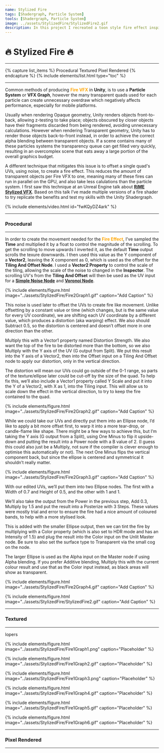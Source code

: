 ```yaml
---
name: Stylized Fire
tags: [Shadergraph, Particle System]
tools: [Shadergraph, Particle System]
image: ../assets/StylizedFire/StylizedFire2.gif
description: In this project I recreated a toon style fire effect inspired by Tequila Works, Rime
---
```


# **🔥 Stylized Fire 🔥**

---

{% capture list_items %}
Procedural
Textured
Pixel Rendered
{% endcapture %}
{% include elements/list.html type="toc" %}

---

Common methods of producing <span style="color:orange">**Fire VFX**</span> in **Unity**, is to use a **Particle System** or **VFX Graph**, however the many transparent quads used for each particle can create unnecessary overdraw which negatively affects performance, especially for mobile platforms.

Usually when rendering Opaque geometry, Unity renders objects front-to-back, allowing z-testing to take place; objects obscured by closer objects have their fragments discarded from being rendered, avoiding unnecessary calculations. However when rendering Transparent geometry, Unity has to render those objects back-to-front instead, in order to achieve the correct alpha blending between transparent objects. If a scene contains many of these particles systems the transparency queue can get filled very quickly, resulting in an overcomplex scene that eats away a large portion of the overall graphics budget.

A different technique that mitigates this issue is to offset a single quad's UVs, using noise, to create a fire effect. This reduces the amount of transparent objects per Fire VFX to one, meaning many of these fires can run in parallel on the GPU, and also take less calulations than the particle system. I first saw this technique at an Unreal Engine talk about **[RiME Stylized VFX](https://youtu.be/fwKQyDZ4ark)**. Based on this talk I’ve made multiple versions of a fire shader to try replicate the benefits and test my skills with the Unity Shadergraph.

{% include elements/video.html id="fwKQyDZ4ark" %}

---

### **Procedural**

---

In order to create the movement needed for the <span style="color:orange">**Fire Effect**</span>, I've sampled the **Time** and multiplied it by a float to control the magnitude of the scrolling. To get the scrolling to move upwards I inverted it, as the default **Time** output scrolls the texure downwards. I then used this value as the Y component of a **Vector2**, leaving the X component as 0, which is used as the offset for the **Tiling And Offset Node**. I used a **Vector2 Property** to control the scale of the tiling, allowing the scale of the noise to changed in the **Inspector**. The scrolling UV's from the **Tiling And Offset** will then be used as the UV input for a **[Simple Noise Node](https://docs.unity3d.com/Packages/com.unity.shadergraph@7.1/manual/Simple-Noise-Node.html)** and **[Voronoi Node](https://docs.unity3d.com/Packages/com.unity.shadergraph@6.9/manual/Voronoi-Node.html)**.

{% include elements/figure.html image="../assets/StylizedFire/Fire2Graph1.gif" caption="Add Caption" %}

This noise is used later to offset the UVs to create fire like movement. Unlike offsetting by a constant value or time (which changes, but is the same value for every UV coordinate), we are shifting each UV coordinate by a different value, which produces a distortion (aka warping) effect. We also should Subtract 0.5, so the distortion is centered and doesn’t offset more in one direction than the other.

Multiply this with a Vector1 property named Distortion Strength. We also want the top of the fire to be distorted more than the bottom, so we also Multiply with the Y axis of the UV (G output from Split). We put this result into the Y axis of a Vector2, then into the Offset input on a Tiling And Offset node to apply our distortion, only in the vertical direction.

The distortion will mean our UVs could go outside of the 0-1 range, so parts of the texture/ellipse later could be cut-off by the size of the quad. To help fix this, we’ll also include a Vector1 property called Y Scale and put it into the Y of a Vector2, with X as 1, into the Tiling input. This will allow us to scale down the effect in the vertical direction, to try to keep the fire contained to the quad.

{% include elements/figure.html image="../assets/StylizedFire/Fire2Graph2.gif" caption="Add Caption" %}

While we could take our UVs and directly put them into an Ellipse node, I’d like to apply a bit more offset first, to warp it into a more tear-drop, or candle-flame like shape. There might be a few ways to achieve this, but I’m taking the Y axis (G output from a Split), using One Minus to flip it upside-down and putting the result into a Power node with a B value of 2. (I guess this could also just be a Multiply, not sure if the compiler is clever enough to optimise this automatically or not). The next One Minus flips the vertical component back, but since the ellipse is centered and symmetrical it shouldn’t really matter.

{% include elements/figure.html image="../assets/StylizedFire/Fire2Graph3.gif" caption="Add Caption" %}

With our edited UVs, we’ll put them into two Ellipse nodes. The first with a Width of 0.7 and Height of 0.5, and the other with 1 and 1.

We’ll also take the output from the Power in the previous step, Add 0.3, Multiply by 1.5 and put the result into a Posterize with 3 Steps. These values were mostly trial and error to ensure the fire had a nice amount of coloured bands, to help with a more stylised look.

This is added with the smaller Ellipse output, then we can tint the fire by multiplying with a Color property (which is also set to HDR mode and has an Intensity of 1.5) and plug the result into the Color input on the Unlit Master node. Be sure to also set the surface type to Transparent via the small cog on the node.

The larger Ellipse is used as the Alpha input on the Master node if using Alpha blending. If you prefer Additive blending, Multiply this with the current colour result and use that as the Color input instead, as black areas will show as transparent.

{% include elements/figure.html image="../assets/StylizedFire/Fire2Graph4.gif" caption="Add Caption" %}

{% include elements/figure.html image="../assets/StylizedFire/StylizedFire2.gif" caption="Add Caption" %}

---

### **Textured**

---

lopers

{% include elements/figure.html image="../assets/StylizedFire/Fire1Graph1.png" caption="Placeholder" %}

{% include elements/figure.html image="../assets/StylizedFire/Fire1Graph2.gif" caption="Placeholder" %}

{% include elements/figure.html image="../assets/StylizedFire/Fire1Graph3.png" caption="Placeholder" %}

{% include elements/figure.html image="../assets/StylizedFire/Fire1Graph4.gif" caption="Placeholder" %}

{% include elements/figure.html image="../assets/StylizedFire/Fire1Graph5.gif" caption="Placeholder" %}

{% include elements/figure.html image="../assets/StylizedFire/Fire1Graph6.gif" caption="Placeholder" %}

---

### **Pixel Rendered**

---


